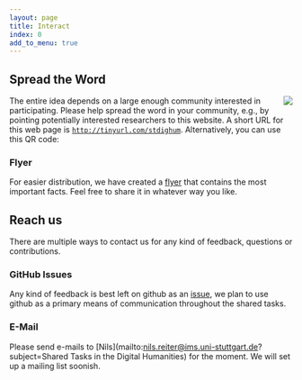 ```yaml
---
layout: page
title: Interact
index: 0
add_to_menu: true
---
```


## Spread the Word

<div style="float:right;margin-left:20px;"><img style="border-radius:0" src="{{site.baseurl}}/assets/generic/qr.png" /></div>

The entire idea depends on a large enough community interested in participating. Please help spread the word in your community, e.g., by pointing potentially interested researchers to this website. A short URL for this web page is [`http://tinyurl.com/stdighum`](http://tinyurl.com/stdighum). Alternatively, you can use this QR code:

### Flyer
For easier distribution, we have created a [flyer]({{site.baseurl}}/assets/generic/Flyer_2017-04-24.pdf) that contains the most important facts. Feel free to share it in whatever way you like. 

## Reach us

There are multiple ways to contact us for any kind of feedback, questions or contributions.

### GitHub Issues

Any kind of feedback is best left on github as an [issue](https://github.com/SharedTasksInTheDH/sharedtasksinthedh.github.io/issues), we plan to use github as a primary means of communication throughout the shared tasks.

### E-Mail

Please send e-mails to [Nils](mailto:nils.reiter@ims.uni-stuttgart.de?subject=Shared Tasks in the Digital Humanities) for the moment. We will set up a mailing list soonish.
